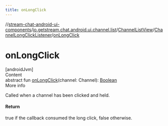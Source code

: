 ```yaml
---
title: onLongClick
---
```

//[stream-chat-android-ui-components](../../../../index.md)/[io.getstream.chat.android.ui.channel.list](../../index.md)/[ChannelListView](../index.md)/[ChannelLongClickListener](index.md)/[onLongClick](onLongClick.md)



# onLongClick  
[androidJvm]  
Content  
abstract fun [onLongClick](onLongClick.md)(channel: Channel): [Boolean](https://kotlinlang.org/api/latest/jvm/stdlib/kotlin/-boolean/index.html)  
More info  


Called when a channel has been clicked and held.



#### Return  


true if the callback consumed the long click, false otherwise.

  



